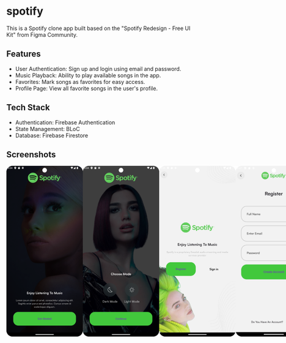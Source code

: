 # spotify

This is a Spotify clone app built based on the "Spotify Redesign - Free UI Kit" from Figma Community.

## Features

- User Authentication: Sign up and login using email and password.
- Music Playback: Ability to play available songs in the app.
- Favorites: Mark songs as favorites for easy access.
- Profile Page: View all favorite songs in the user's profile.

## Tech Stack

- Authentication: Firebase Authentication
- State Management: BLoC
- Database: Firebase Firestore

## Screenshots

<div style="display: flex; justify-content: space-between;">
  <img src="assets/screenshots/1.png" width="200" />
  <img src="assets/screenshots/2.png" width="200" />
  <img src="assets/screenshots/3.png" width="200" />
  <img src="assets/screenshots/4.png" width="200" />
  <img src="assets/screenshots/5.png" width="200" />
  <img src="assets/screenshots/6.png" width="200" />
  <img src="assets/screenshots/7.png" width="200" />
  <img src="assets/screenshots/8.png" width="200" />
</div>
